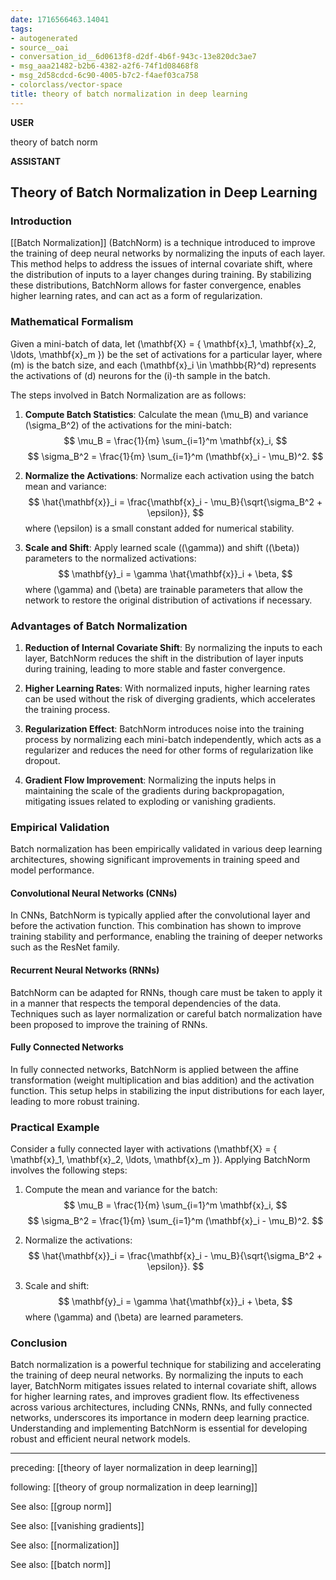 ```yaml
---
date: 1716566463.14041
tags:
- autogenerated
- source__oai
- conversation_id__6d0613f8-d2df-4b6f-943c-13e820dc3ae7
- msg_aaa21482-b2b6-4382-a2f6-74f1d08468f8
- msg_2d58cdcd-6c90-4005-b7c2-f4aef03ca758
- colorclass/vector-space
title: theory of batch normalization in deep learning
---
```


**USER**

theory of batch norm


**ASSISTANT**

## Theory of Batch Normalization in Deep Learning

### Introduction

[[Batch Normalization]] (BatchNorm) is a technique introduced to improve the training of deep neural networks by normalizing the inputs of each layer. This method helps to address the issues of internal covariate shift, where the distribution of inputs to a layer changes during training. By stabilizing these distributions, BatchNorm allows for faster convergence, enables higher learning rates, and can act as a form of regularization.

### Mathematical Formalism

Given a mini-batch of data, let \(\mathbf{X} = \{ \mathbf{x}_1, \mathbf{x}_2, \ldots, \mathbf{x}_m \}\) be the set of activations for a particular layer, where \(m\) is the batch size, and each \(\mathbf{x}_i \in \mathbb{R}^d\) represents the activations of \(d\) neurons for the \(i\)-th sample in the batch.

The steps involved in Batch Normalization are as follows:

1. **Compute Batch Statistics**: Calculate the mean \(\mu_B\) and variance \(\sigma_B^2\) of the activations for the mini-batch:
   $$
   \mu_B = \frac{1}{m} \sum_{i=1}^m \mathbf{x}_i,
   $$
   $$
   \sigma_B^2 = \frac{1}{m} \sum_{i=1}^m (\mathbf{x}_i - \mu_B)^2.
   $$

2. **Normalize the Activations**: Normalize each activation using the batch mean and variance:
   $$
   \hat{\mathbf{x}}_i = \frac{\mathbf{x}_i - \mu_B}{\sqrt{\sigma_B^2 + \epsilon}},
   $$
   where \(\epsilon\) is a small constant added for numerical stability.

3. **Scale and Shift**: Apply learned scale (\(\gamma\)) and shift (\(\beta\)) parameters to the normalized activations:
   $$
   \mathbf{y}_i = \gamma \hat{\mathbf{x}}_i + \beta,
   $$
   where \(\gamma\) and \(\beta\) are trainable parameters that allow the network to restore the original distribution of activations if necessary.

### Advantages of Batch Normalization

1. **Reduction of Internal Covariate Shift**: By normalizing the inputs to each layer, BatchNorm reduces the shift in the distribution of layer inputs during training, leading to more stable and faster convergence.

2. **Higher Learning Rates**: With normalized inputs, higher learning rates can be used without the risk of diverging gradients, which accelerates the training process.

3. **Regularization Effect**: BatchNorm introduces noise into the training process by normalizing each mini-batch independently, which acts as a regularizer and reduces the need for other forms of regularization like dropout.

4. **Gradient Flow Improvement**: Normalizing the inputs helps in maintaining the scale of the gradients during backpropagation, mitigating issues related to exploding or vanishing gradients.

### Empirical Validation

Batch normalization has been empirically validated in various deep learning architectures, showing significant improvements in training speed and model performance.

#### Convolutional Neural Networks (CNNs)

In CNNs, BatchNorm is typically applied after the convolutional layer and before the activation function. This combination has shown to improve training stability and performance, enabling the training of deeper networks such as the ResNet family.

#### Recurrent Neural Networks (RNNs)

BatchNorm can be adapted for RNNs, though care must be taken to apply it in a manner that respects the temporal dependencies of the data. Techniques such as layer normalization or careful batch normalization have been proposed to improve the training of RNNs.

#### Fully Connected Networks

In fully connected networks, BatchNorm is applied between the affine transformation (weight multiplication and bias addition) and the activation function. This setup helps in stabilizing the input distributions for each layer, leading to more robust training.

### Practical Example

Consider a fully connected layer with activations \(\mathbf{X} = \{ \mathbf{x}_1, \mathbf{x}_2, \ldots, \mathbf{x}_m \}\). Applying BatchNorm involves the following steps:

1. Compute the mean and variance for the batch:
   $$
   \mu_B = \frac{1}{m} \sum_{i=1}^m \mathbf{x}_i,
   $$
   $$
   \sigma_B^2 = \frac{1}{m} \sum_{i=1}^m (\mathbf{x}_i - \mu_B)^2.
   $$

2. Normalize the activations:
   $$
   \hat{\mathbf{x}}_i = \frac{\mathbf{x}_i - \mu_B}{\sqrt{\sigma_B^2 + \epsilon}}.
   $$

3. Scale and shift:
   $$
   \mathbf{y}_i = \gamma \hat{\mathbf{x}}_i + \beta,
   $$
   where \(\gamma\) and \(\beta\) are learned parameters.

### Conclusion

Batch normalization is a powerful technique for stabilizing and accelerating the training of deep neural networks. By normalizing the inputs to each layer, BatchNorm mitigates issues related to internal covariate shift, allows for higher learning rates, and improves gradient flow. Its effectiveness across various architectures, including CNNs, RNNs, and fully connected networks, underscores its importance in modern deep learning practice. Understanding and implementing BatchNorm is essential for developing robust and efficient neural network models.


---

preceding: [[theory of layer normalization in deep learning]]  


following: [[theory of group normalization in deep learning]]

See also: [[group norm]]


See also: [[vanishing gradients]]


See also: [[normalization]]


See also: [[batch norm]]